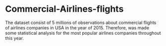 # Commercial-Airlines-flights

The dataset consist of 5 millions of observations about commercial flights of airlines companies in USA in the year of 2015. Therefore, was made some statistical analysis for the most popular airlines companies throughout this year.
